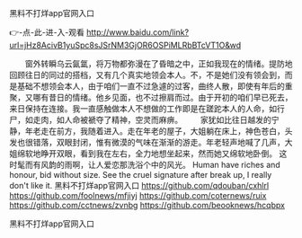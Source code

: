 
黑料不打烊app官网入口




👉-点-此-进-入-观看  http://www.baidu.com/link?url=jHz8AcivB1yuSpc8sJSrNM3GjOR6OSPiMLRbBTcVT1O&wd




　　窗外转瞬乌云氤氲，将万物都弥漫在了昏暗之中，正如我现在的情绪。提防地回顾往日的同过的搭档，又有几个真实地领会本人。不，不是她们没有领会到，而是基础不想领会本人，由于咱们一直不过急遽的过客，曲终人散，即使有年后的重聚，又哪有昔日的情绪。他乡见面，也不过擦肩而过。由于开初的咱们早已死去，来日保持在连接。我一直感触做本人不想做的工作即是在蹉跎本人的人命，如行尸，如走肉，如人命被褫夺了精神，空灵而麻痹。
　　家犹如比往日越发的宁静，年老走在前方，我随着进入。走在年老的屋子，大姐躺在床上，神色苍白，头发也很错落，双眼封闭，惟有微漠的气味在渐渐的游走。年老轻声地喊了几声，大姐绵软地睁开双眼，看到我在左右，全力地想坐起来，然而她又绵软地卧倒。
这时髦而有风韵的雨啊，让人爱恋那洗浴个中的风光。
Human have riches and honour, bid without size.
See the cruel signature after break up, I really don't like it.
黑料不打烊app官网入口 https://github.com/qdouban/cxhlrl
https://github.com/foolnews/mfjiyj
https://github.com/coternews/ruix
https://github.com/cctnews/zvnbg
https://github.com/beooknews/hcqbpx





黑料不打烊app官网入口
